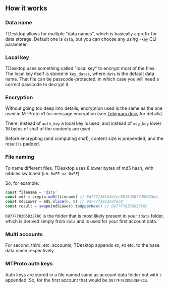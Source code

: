 ## How it works

### Data name

TDesktop allows for multiple "data names", which is basically
a prefix for data storage. Default one is `data`, but you can choose
any using `-key` CLI parameter.

### Local key

TDesktop uses something called "local key" to encrypt most of the files.
The local key itself is stored in `key_datas`, where `data` is the default 
data name. That file can be passcode-protected, in which case you will
need a correct passcode to decrypt it.

### Encryption

Without going too deep into details, encryption used is the same
as the one used in MTProto v1 for message encryption (see 
[Telegram docs](https://core.telegram.org/mtproto/description_v1#defining-aes-key-and-initialization-vector) 
for details). 

There, instead of `auth_key` a local key is used, and instead of
`msg_key` lower 16 bytes of sha1 of the contents are used.

Before encrypting (and computing sha1), content size is prepended, and
the result is padded.

### File naming

To name different files, TDesktop uses 8 lower bytes of md5 hash,
with nibbles switched (i.e. `0xFE => 0xEF`).

So, for example:

```typescript
const filename = 'data'
const md5 = crypto.md5(filename) // 8d777f385d3dfec8815d20f7496026dc 
const md5Lower = md5.slice(0, 8) // 8d777f385d3dfec8
const result = swap8(md5Lower).toUpperHex() // D877F783D5D3EF8C
```

`D877F783D5D3EF8C` is the folder that is most likely present in your
`tdata` folder, which is derived simply from `data` and is used
for your first account data.

### Multi accounts

For second, third, etc. accounts, TDesktop appends `#2`, `#3` etc. 
to the base data name respectively.

### MTProto auth keys

Auth keys are stored in a file named same as account data folder but with
`s` appended. So, for the first account that would be `D877F783D5D3EF8Cs`.